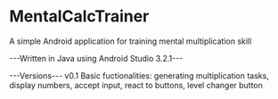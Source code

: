 # MentalCalcTrainer
A simple Android application for training mental multiplication skill

---Written in Java using Android Studio 3.2.1---

---Versions---
v0.1
    Basic fuctionalities: generating multiplication tasks, display numbers, accept input, react to buttons, level changer button
